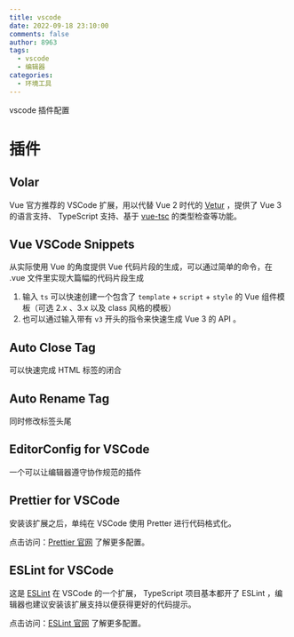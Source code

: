 ```yaml
---
title: vscode
date: 2022-09-18 23:10:00
comments: false
author: 8963
tags:
  - vscode
  - 编辑器
categories:
  - 环境工具
---
```


vscode 插件配置

<!-- more -->

# 插件

## Volar

Vue 官方推荐的 VSCode 扩展，用以代替 Vue 2 时代的 [Vetur](https://marketplace.visualstudio.com/items?itemName=octref.vetur) ，提供了 Vue 3 的语言支持、 TypeScript 支持、基于 [vue-tsc](https://github.com/johnsoncodehk/volar/tree/master/packages/vue-tsc) 的类型检查等功能。

## Vue VSCode Snippets

从实际使用 Vue 的角度提供 Vue 代码片段的生成，可以通过简单的命令，在 .vue 文件里实现大篇幅的代码片段生成

1. 输入 `ts` 可以快速创建一个包含了 `template` + `script` + `style` 的 Vue 组件模板（可选 2.x 、3.x 以及 class 风格的模板）
2. 也可以通过输入带有 `v3` 开头的指令来快速生成 Vue 3 的 API 。

## Auto Close Tag

可以快速完成 HTML 标签的闭合

## Auto Rename Tag

同时修改标签头尾

## EditorConfig for VSCode

一个可以让编辑器遵守协作规范的插件

## Prettier for VSCode

安装该扩展之后，单纯在 VSCode 使用 Pretter 进行代码格式化。

点击访问：[Prettier 官网](https://prettier.io/) 了解更多配置。

## ESLint for VSCode

这是 [ESLint](https://vue3.chengpeiquan.com/upgrade.html#eslint) 在 VSCode 的一个扩展， TypeScript 项目基本都开了 ESLint ，编辑器也建议安装该扩展支持以便获得更好的代码提示。

点击访问：[ESLint 官网](https://eslint.org/) 了解更多配置。